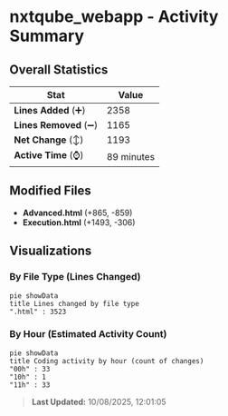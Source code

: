 # nxtqube_webapp - Activity Summary 

## Overall Statistics

| Stat                   | Value                                                             |
| ---------------------- | ----------------------------------------------------------------- |
| **Lines Added** (➕)   | 2358                                          |
| **Lines Removed** (➖) | 1165                                        |
| **Net Change** (↕)    | 1193                |
| **Active Time** (⌚)   | 89 minutes |


## Modified Files
- **Advanced.html** (+865, -859)
- **Execution.html** (+1493, -306)

## Visualizations

### By File Type (Lines Changed)

```mermaid
pie showData
title Lines changed by file type
".html" : 3523
```

### By Hour (Estimated Activity Count)

```mermaid
pie showData
title Coding activity by hour (count of changes)
"00h" : 33
"10h" : 1
"11h" : 33
```


> **Last Updated:** 10/08/2025, 12:01:05